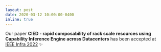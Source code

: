```yaml
---
layout: post
date: 2020-03-12 10:00:00-0400
inline: true
---
```

Our paper **CIED - rapid composability of rack scale resources using Capability Inference Engine across Datacenters** has been accepted at [IEEE Infra 2022](https://infrastructure.ieee.org) :sparkles: